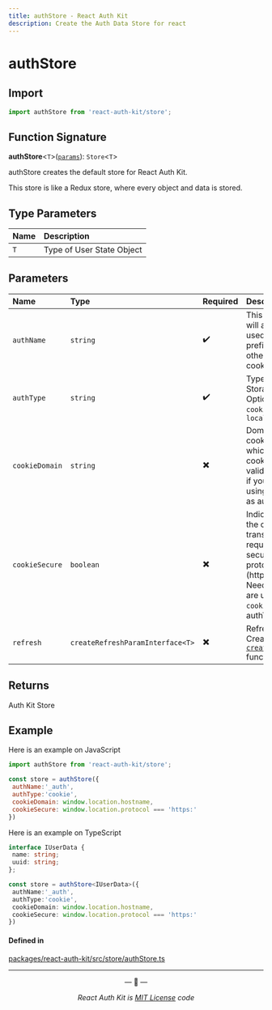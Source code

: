 ```yaml
---
title: authStore - React Auth Kit
description: Create the Auth Data Store for react
---
```


# authStore

<div data-ea-publisher="authkitarkadipme" data-ea-type="text" id="ref_createStore"></div>

## Import

```js
import authStore from 'react-auth-kit/store';
```

## Function Signature

**authStore**<`T`\>([`params`](#parameters)): `Store`<`T`\>

authStore creates the default store for React Auth Kit.

This store is like a Redux store, where every object and data is stored.

## Type Parameters

| Name | Description               |
|:-----|:--------------------------|
| `T`  | Type of User State Object |

## Parameters

| Name           | Type                             | Required                 | Description                                                                                                            |
|:---------------|:---------------------------------|:-------------------------|:-----------------------------------------------------------------------------------------------------------------------|
| `authName`     | `string`                         | :heavy_check_mark:       | This name will also be used as a prefix for all other cookies.                                                         |
| `authType`     | `string`                         | :heavy_check_mark:       | Type of the Storage. Options : `cookie` , `localstorage`                                                               |
| `cookieDomain` | `string`                         | :heavy_multiplication_x: | Domain of the cookie, for which the cookie is valid. Needed if you are using `cookie` as authType                      |
| `cookieSecure` | `boolean`                        | :heavy_multiplication_x: | Indicating if the cookie transmission requires a secure protocol (https). Needed if you are using `cookie` as authType |
| `refresh`      | `createRefreshParamInterface<T>` | :heavy_multiplication_x: | Refresh API. Created using [`createRefresh`](./createRefresh.md) function.                                             |

## Returns

Auth Kit Store

## Example

Here is an example on JavaScript

```jsx
import authStore from 'react-auth-kit/store';

const store = authStore({
 authName:'_auth',
 authType:'cookie',
 cookieDomain: window.location.hostname,
 cookieSecure: window.location.protocol === 'https:'
})
```

Here is an example on TypeScript

```ts
interface IUserData {
 name: string;
 uuid: string;
};

const store = authStore<IUserData>({
 authName:'_auth',
 authType:'cookie',
 cookieDomain: window.location.hostname,
 cookieSecure: window.location.protocol === 'https:'
})
```

#### Defined in

[packages/react-auth-kit/src/store/authStore.ts](https://github.com/react-auth-kit/react-auth-kit/blob/37dc30d4/packages/react-auth-kit/src/createStore.ts#L96)

---

<p align="center">&mdash; 🔑  &mdash;</p>
<p align="center"><i>React Auth Kit is <a href="https://github.com/react-auth-kit/react-auth-kit/blob/master/LICENSE">MIT License</a> code</i></p>
